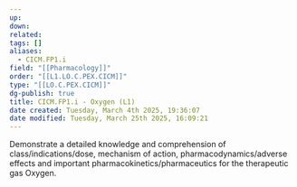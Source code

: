 ```yaml
---
up: 
down: 
related: 
tags: []
aliases:
  - CICM.FP1.i
field: "[[Pharmacology]]"
order: "[[L1.LO.C.PEX.CICM]]"
type: "[[LO.C.PEX.CICM]]"
dg-publish: true
title: CICM.FP1.i - Oxygen (L1)
date created: Tuesday, March 4th 2025, 19:36:07
date modified: Tuesday, March 25th 2025, 16:09:21
---
```


Demonstrate a detailed knowledge and comprehension of class/indications/dose, mechanism of action, pharmacodynamics/adverse effects and important pharmacokinetics/pharmaceutics for the therapeutic gas Oxygen.

